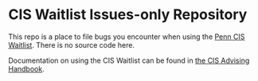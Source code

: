 # CIS Waitlist Issues-only Repository

This repo is a place to file bugs you encounter when using the [Penn CIS Waitlist](https://waitlist.cis.upenn.edu/). There is no source code here.

Documentation on using the CIS Waitlist can be found in [the CIS Advising Handbook](https://advising.cis.upenn.edu/waitlist).

